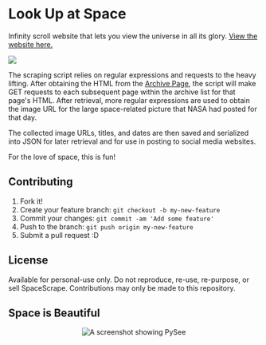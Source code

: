 # Look Up at Space
Infinity scroll website that lets you view the universe in all its glory. [View the website here.](http://lookupat.space/)

<img src="https://i.imgur.com/zVAYVxQ.jpg">

The scraping script relies on regular expressions and requests to the heavy
lifting. After obtaining the HTML from the 
[Archive Page](http://apod.nasa.gov/apod/archivepix.html), the script will 
make GET requests to each subsequent page within the archive
list for that page's HTML. After retrieval, more regular expressions are used 
to obtain the image URL for the large space-related picture that NASA had posted
for that day.

The collected image URLs, titles, and dates are then saved and serialized into
JSON for later retrieval and for use in posting to social media websites.

For the love of space, this is fun!


## Contributing

1. Fork it!
2. Create your feature branch: `git checkout -b my-new-feature`
3. Commit your changes: `git commit -am 'Add some feature'`
4. Push to the branch: `git push origin my-new-feature`
5. Submit a pull request :D

## License

Available for personal-use only. Do not reproduce, re-use, re-purpose, or sell
SpaceScrape. Contributions may only be made to this repository.

## Space is Beautiful

<p align="center">
    <img src="http://apod.nasa.gov/apod/image/1608/M63LRGBVermetteR.jpg" alt="A screenshot showing PySee">
</p>
